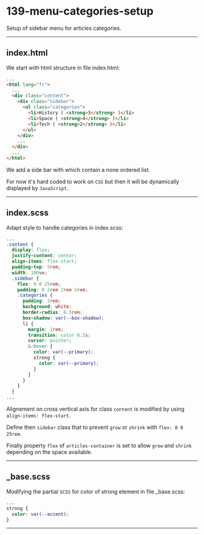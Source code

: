 # 139-menu-categories-setup

Setup of sidebar menu for articles categories.

---

## index.html

We start with html structure in file index.html:

```html
...
<html lang="fr">
  ...
  <div class="content">
    <div class="sidebar">
      <ul class="categories">
        <li>History ( <strong>3</strong> )</li>
        <li>Space ( <strong>4</strong> )</li>
        <li>Tech ( <strong>2</strong> )</li>
      </ul>
    </div>
    ...
  </div>
  ...
</html>
```

We add a side bar with which contain a none ordered list.

For now it's hard coded to work on `CSS` but then it will be dynamically displayed by `JavaScript`.

---

## index.scss

Adapt style to handle categories in index.scss:

```scss
...
.content {
  display: flex;
  justify-content: center;
  align-items: flex-start;
  padding-top: 5rem;
  width: 100vw;
  .sidebar {
    flex: 0 0 25rem;
    padding: 0 2rem 2rem 2rem;
    .categories {
      padding: 2rem;
      background: white;
      border-radius: 0.3rem;
      box-shadow: var(--box-shadow);
      li {
        margin: 1rem;
        transition: color 0.2s;
        cursor: pointer;
        &:hover {
          color: var(--primary);
          strong {
            color: var(--primary);
          }
        }
      }
    }
  }
...
```

Alignement on cross vertical axis for class `content` is modified by using `align-items: flex-start`.

Define then `sidebar` class that to prevent `grow` or `shrink` with `flex: 0 0 25rem`.

Finally property `flex` of `articles-container` is set to allow `grow` and `shrink` depending on the space available.

---

## _base.scss

Modifying the partial `SCSS` for color of strong element in file _base.scss:

```scss
...
strong {
  color: var(--accent);
}
```

---

